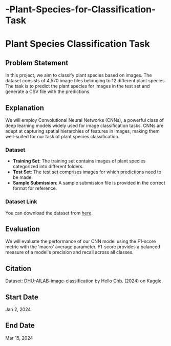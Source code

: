 # -Plant-Species-for-Classification-Task

# Plant Species Classification Task

## Problem Statement
In this project, we aim to classify plant species based on images. The dataset consists of 4,570 image files belonging to 12 different plant species. The task is to predict the plant species for images in the test set and generate a CSV file with the predictions.

## Explanation
We will employ Convolutional Neural Networks (CNNs), a powerful class of deep learning models widely used for image classification tasks. CNNs are adept at capturing spatial hierarchies of features in images, making them well-suited for our task of plant species classification.

### Dataset
- **Training Set**: The training set contains images of plant species categorized into different folders.
- **Test Set**: The test set comprises images for which predictions need to be made.
- **Sample Submission**: A sample submission file is provided in the correct format for reference.

### Dataset Link
You can download the dataset from [here](https://www.kaggle.com/competitions/dhu-ailab-image-classification).

## Evaluation
We will evaluate the performance of our CNN model using the F1-score metric with the 'macro' average parameter. F1-score provides a balanced measure of a model's precision and recall across all classes.

## Citation
Dataset: [DHU-AILAB-image-classification](https://www.kaggle.com/competitions/dhu-ailab-image-classification) by Hello Chb. (2024) on Kaggle.

## Start Date
Jan 2, 2024

## End Date
Mar 15, 2024

